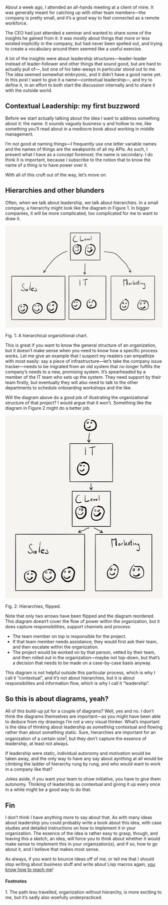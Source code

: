 About a week ago, I attended an all-hands meeting at a client of mine. It was
generally meant for catching up with other team members—the company is pretty
small, and it’s a good way to feel connected as a remote workforce.

The CEO had just attended a seminar and wanted to share some of the insights
he gained from it: it was mostly about things that more or less existed
implicitly in the company, but had never been spelled out, and trying to create
a vocabulary around them seemed like a useful exercise.

A lot of the insights were about leadership structures—leader-leader instead of
leader-follower and other things that sound good, but are hard to actually pull
of—, but one of his take-aways in particular stood out to me. The idea seemed
somewhat embryonic, and it didn’t have a good name yet. In this post I want to
give it a name—contextual leadership—, and try to define it, in an effort to
both start the discussion internally and to share it with the outside world.

## Contextual Leadership: my first buzzword

Before we start actually talking about the idea I want to address something
about it: the name. It sounds vaguely business-y and hollow to me, like
something you’ll read about in a mediocre book about working in middle
management.

I’m not good at naming things—I frequently use one letter variable names and
the names of things are the weakpoints of all my APIs. As such, I present what
I have as a concept foremost; the name is secondary. I do think it is
important, because I subscribe to the notion that to know the name of a thing
is to have power over it.

With all of this cruft out of the way, let’s move on.

## Hierarchies and other blunders

Often, when we talk about leadership, we talk about hierarchies. In a small
company, a hierarchy might look like the diagram in Figure 1. In bigger
companies, it will be more complicated, too complicated for me to want to
draw it.

![A hierarchical organizational chart](/assets/hierarchy.png)
<div class="figure-label">Fig. 1: A hierarchical organiztional chart.</div>

This is great if you want to know the general structure of an organization, but
it doesn’t make sense when you need to know how a specific process works. Let
me give an example that I suspect my readers can empathize with most easily:
say a piece of infrastructure—let’s take the company issue tracker—needs to be
migrated from an old system that no longer fulfills the company’s needs to a
new, promising system. It’s spearheaded by a member of the IT team who sets up
the system. They need support by their team firstly, but eventually they will
also need to talk to the other departments to schedule onboarding workshops and
the like.

Will the diagram above do a good job of illustrating the organizational
structure of that project? I would argue that it won’t. Something like the
diagram in Figure 2 might do a better job.

![Hierarchies flipped](/assets/flipped.png)
<div class="figure-label">Fig. 2: Hierarchies, flipped.</div>

Note that only two arrows have been flipped and the diagram reordered. This
diagram doesn‘t cover the flow of power within the organization, but it does
capture responsibilities, support channels and process:

- The team member on top is responsible for the project.
- If that team member needs assistance, they would first ask their team, and
  then escalate within the organization.
- The project would be worked on by that person, vetted by their team, and
  then rolled out in the organization—maybe not top-down, but that’s a
  decision that needs to be made on a case-by-case basis anyway.

This diagram is not helpful outside this particular process, which is why I
call it “contextual”, and it’s not about hierarchies, but it is about
responsibilites and information flow, which is why I call it “leadership”.

## So this is about diagrams, yeah?

All of this build-up jut for a couple of diagrams? Well, yes and no. I don’t
think the diagrams themselves are important—as you might have been able to
deduce from my drawings I’m not a very visual thinker. What’s important is the
idea of thinking about leadership as something contextual and flowing rather
than about something static. Sure, hierarchies are important for an
organization of a certain size<sup><a href="#1">1</a></sup>, but they don’t
capture the essence of leadership, at least not always.

If leadership were static, individual autonomy and motivation would be taken
away, and the only way to have any say about aynthing at all would be climbing
the ladder of hierarchy rung by rung, and who would want to work in a company
like that?

Jokes aside, if you want your team to show initiative, you have to give them
autonomy. Thinking of leadership as contextual and giving it up every once in a
while might be a good way to do that.

## Fin

I don’t think I have anything more to say about that. As with many ideas about
leadership you could probably write a book about this idea, with case studies
and detailed instructions on how to implement it in your organization. The
essence of the idea is rather easy to grasp, though, and leaving this a sketch,
an idea, will force you to think about whether it would make sense to implement
this in your organization(s), and if so, how to go about it, and I believe that
makes most sense.

As always, if you want to bounce ideas off of me, or tell me that I should stop
writing about business stuff and write about Lisp macros again, [you know how
to reach me](mailto:veit@veitheller.de)!

#### Footnotes

<span id="1">1.</span> The path less travelled, organization without hierarchy,
                       is more exciting to me, but it’s sadly also woefully
                       underpracticed.
